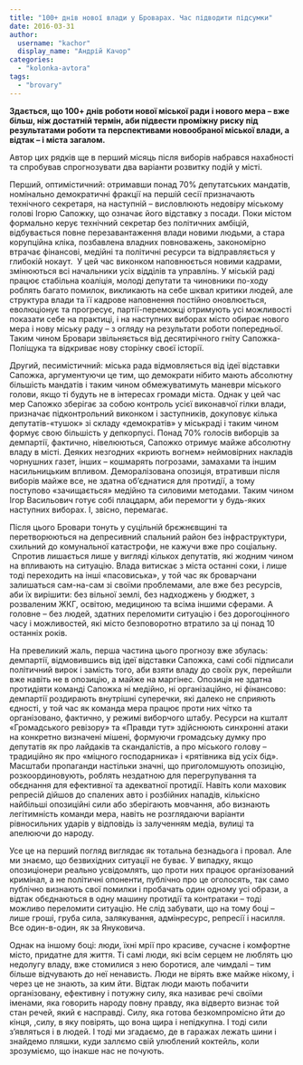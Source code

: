 ```yaml
---
title: "100+ днів нової влади у Броварах. Час підводити підсумки"
date: 2016-03-31
author: 
  username: "kachor"
  display_name: "Андрій Качор"
categories: 
  - "kolonka-avtora"
tags: 
  - "brovary"
---
```


**Здається, що 100+ днів роботи нової міської ради і нового мера – вже більш, ніж достатній термін, аби підвести проміжну риску під результатами роботи та перспективами новообраної міської влади, а відтак – і міста загалом.**

Автор цих рядків ще в перший місяць після виборів набрався нахабності та спробував спрогнозувати два варіанти розвитку подій у місті.

Перший, оптимістичний: отримавши понад 70% депутатських мандатів, номінально демократичні фракції на першій сесії призначають технічного секретаря, на наступній – висловлюють недовіру міському голові Ігорю Сапожку, що означає його відставку з посади. Поки містом формально керує технічний секретар без політичних амбіцій, відбувається повне перезавантаження влади новими людьми, а стара корупційна кліка, позбавлена владних повноважень, закономірно втрачає фінансові, медійні та політичні ресурси та відправляється у глибокій нокаут.  У цей час виконком наповнюється новими кадрами, змінюються всі начальники усіх відділів та управлінь. У міській раді працює стабільна коаліція, молоді депутати та чиновники по-ходу роблять багато помилок, викликають на себе шквал критики людей, але структура влади та її кадрове наповнення постійно оновлюється, еволюціонує та прогресує, партії-переможці отримують усі можливості показати себе на практиці, і на наступних виборах місто обирає нового мера і нову міську раду – з огляду на результати роботи попередньої. Таким чином Бровари звільняється від десятирічного гніту Сапожка-Поліщука та відкриває нову сторінку своєї історії.

Другий, песимістичний: міська рада відмовляється від ідеї відставки Сапожка, аргументуючи це тим, що демократи нібито мають абсолютну більшість мандатів і таким чином обмежуватимуть маневри міського голови, якщо ті будуть не в інтересах громади міста. Однак у цей час мер Сапожко зберігає за собою контроль усієї виконавчої гілки влади, призначає підконтрольний виконком і заступників, докуповує кілька депутатів-«тушок» зі складу «демократів» у міськраді і таким чином формує свою більшість у депкорпусі. Понад 70% голосів виборців за демпартії, фактично, нівелюються, Сапожко отримує майже абсолютну владу в місті. Деяких незгодних «криють вогнем» неймовірних накладів чорнушних газет, інших – кошмарять погрозами, замахами та іншим насильницьким впливом. Деморалізована опозиція, втративши після виборів майже все, не здатна об’єднатися для протидії, а тому поступово «зачищається» медійно та силовими методами. Таким чином Ігор Васильович готує собі плацдарм, аби перемогти у будь-яких наступних виборах. І, звісно, перемагає.

Після цього Бровари тонуть у суцільній брєжнєвщині та перетворюються на депресивний спальний район без інфраструктури, схильний до комунальної катастрофи, не кажучи вже про соціальну.  Спротив лишається лише у вигляді кількох депутатів, які жодним чином на впливають на ситуацію. Влада витискає з міста останні соки, і лише тоді переходить на інші «пасовиська», у той час як броварчани залишаться сам-на-сам зі своїми проблемами, але вже без ресурсів, аби їх вирішити: без вільної землі, без надходжень у бюджет, з розваленим ЖКГ, освітою, медициною та всіма іншими сферами. А головне – без людей, здатних переломити ситуацію і без дорогоцінного часу і можливостей, які місто безповоротно втратило за ці понад 10 останніх років.

На превеликий жаль, перша частина цього прогнозу вже збулась: демпартії, відмовившись від ідеї відставки Сапожка, самі собі підписали політичний вирок і замість того, аби взяти владу до своїх рук, перейшли вже навіть не в опозицію, а майже на маргінес. Опозиція не здатна протидіяти команді Сапожка ні медійно, ні організаційно, ні фінансово: демпартії роздирають внутрішні суперечки, які далеко не сприяють єдності, у той час як команда мера працює проти них чітко та організовано, фактично, у режимі виборчого штабу. Ресурси на кшталт «Громадського ревізору» та «Правди тут» здійснюють синхронні атаки на конкретно визначені мішені, формуючи громадську думку про депутатів як про лайдаків та скандалістів, а про міського голову – традиційно як про «міцного господарника» і «рятівника від усіх бід». Масштаби пропаганди настільки значні, що приголомшують опозицію, розкоординовують, роблять нездатною для перегрупування та обєднання для ефективної та адекватної протидії. Навіть коли маховик репресій дійшов до спалених авто і розбійних нападів, кількісно найбільші опозиційні сили або зберігають мовчання, або визнають легітимність команди мера, навіть не розглядаючи варіанти рівносильних ударів у відповідь із залученням медіа, вулиці та апелюючи до народу.

Усе це на перший погляд виглядає як тотальна безнадьога і провал. Але ми знаємо, що безвихідних ситуації не буває. У випадку, якщо опозиціонери реально усвідомлять, що проти них працює організований кримінал, а не політичні опоненти, публічно про це оголосять, так само публічно визнають свої помилки і пробачать один одному усі образи, а відтак обєднаються в одну машину протидії та контратаки – тоді можливо переломити ситуацію. Не слід забувати, що на тому боці – лише гроші, груба сила, залякування, адмінресурс, репресії і насилля. Все один-в-один, як за Януковича.

Однак на іншому боці: люди, їхні мрії про красиве, сучасне і комфортне місто, придатне для життя. Ті самі люди, які всім серцем не люблять цю недолугу владу, вже стомилися з нею боротися, але чимдалі – тим більше відчувають до неї ненависть. Люди не вірять вже майже нікому, і через це не знають, за ким йти. Відтак люди мають побачити організовану, ефективну і потужну силу, яка називає речі своїми іменами, яка говорить народу повну правду, яка відверто визнає той стан речей, який є насправді. Силу, яка готова безкомпромісно йти до кінця, ,силу, в яку повірять, що вона щира і непідкупна. І тоді сили з’являться і в людей. І тоді ми згадаємо, де в гаражах лежать шини і знайдемо пляшки, куди заллємо свій улюблений коктейль, коли зрозуміємо, що інакше нас не почують.
